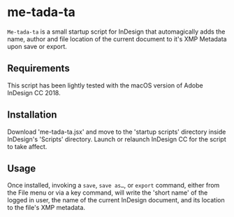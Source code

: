 # me-tada-ta
`Me-tada-ta` is a small startup script for InDesign that automagically adds the name, author and file location of the current document to it's XMP Metadata upon save or export.

## Requirements
This script has been lightly tested with the macOS version of Adobe InDesign CC 2018.

## Installation
Download 'me-tada-ta.jsx' and move to the 'startup scripts' directory inside InDesign's 'Scripts' directory. Launch or relaunch InDesign CC for the script to take affect.

## Usage
Once installed, invoking a `save`, `save as…`, or `export` command, either from the File menu or via a key command, will write the 'short name' of the logged in user, the name of the current InDesign document, and its location to the file's XMP metadata.
